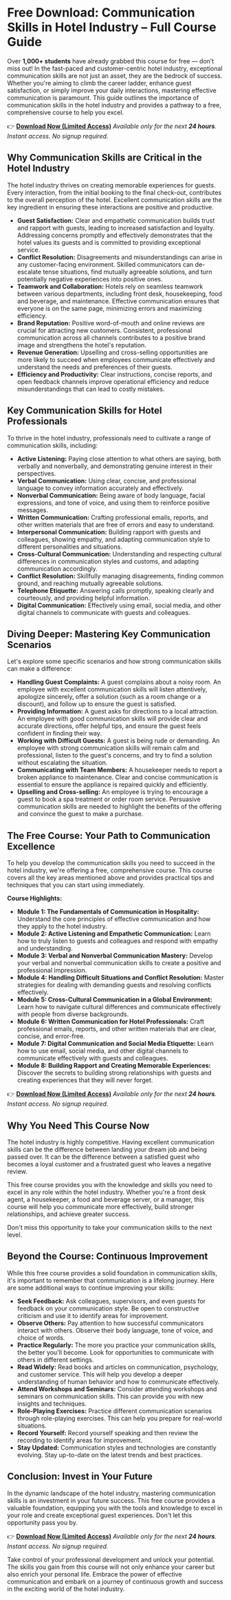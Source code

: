 # Free Download: Communication Skills in Hotel Industry – Full Course Guide

Over **1,000+ students** have already grabbed this course for free — don’t miss out! In the fast-paced and customer-centric hotel industry, exceptional communication skills are not just an asset, they are the bedrock of success. Whether you're aiming to climb the career ladder, enhance guest satisfaction, or simply improve your daily interactions, mastering effective communication is paramount. This guide outlines the importance of communication skills in the hotel industry and provides a pathway to a free, comprehensive course to help you excel.

👉 [**Download Now (Limited Access)**](https://udemywork.com/communication-skills-in-hotel-industry)
_Available only for the next **24 hours**. Instant access. No signup required._

## Why Communication Skills are Critical in the Hotel Industry

The hotel industry thrives on creating memorable experiences for guests. Every interaction, from the initial booking to the final check-out, contributes to the overall perception of the hotel. Excellent communication skills are the key ingredient in ensuring these interactions are positive and productive.

*   **Guest Satisfaction:** Clear and empathetic communication builds trust and rapport with guests, leading to increased satisfaction and loyalty. Addressing concerns promptly and effectively demonstrates that the hotel values its guests and is committed to providing exceptional service.
*   **Conflict Resolution:** Disagreements and misunderstandings can arise in any customer-facing environment. Skilled communicators can de-escalate tense situations, find mutually agreeable solutions, and turn potentially negative experiences into positive ones.
*   **Teamwork and Collaboration:** Hotels rely on seamless teamwork between various departments, including front desk, housekeeping, food and beverage, and maintenance. Effective communication ensures that everyone is on the same page, minimizing errors and maximizing efficiency.
*   **Brand Reputation:** Positive word-of-mouth and online reviews are crucial for attracting new customers. Consistent, professional communication across all channels contributes to a positive brand image and strengthens the hotel's reputation.
*   **Revenue Generation:** Upselling and cross-selling opportunities are more likely to succeed when employees communicate effectively and understand the needs and preferences of their guests.
*   **Efficiency and Productivity:** Clear instructions, concise reports, and open feedback channels improve operational efficiency and reduce misunderstandings that can lead to costly mistakes.

## Key Communication Skills for Hotel Professionals

To thrive in the hotel industry, professionals need to cultivate a range of communication skills, including:

*   **Active Listening:** Paying close attention to what others are saying, both verbally and nonverbally, and demonstrating genuine interest in their perspectives.
*   **Verbal Communication:** Using clear, concise, and professional language to convey information accurately and effectively.
*   **Nonverbal Communication:** Being aware of body language, facial expressions, and tone of voice, and using them to reinforce positive messages.
*   **Written Communication:** Crafting professional emails, reports, and other written materials that are free of errors and easy to understand.
*   **Interpersonal Communication:** Building rapport with guests and colleagues, showing empathy, and adapting communication style to different personalities and situations.
*   **Cross-Cultural Communication:** Understanding and respecting cultural differences in communication styles and customs, and adapting communication accordingly.
*   **Conflict Resolution:** Skillfully managing disagreements, finding common ground, and reaching mutually agreeable solutions.
*   **Telephone Etiquette:** Answering calls promptly, speaking clearly and courteously, and providing helpful information.
*   **Digital Communication:** Effectively using email, social media, and other digital channels to communicate with guests and colleagues.

## Diving Deeper: Mastering Key Communication Scenarios

Let's explore some specific scenarios and how strong communication skills can make a difference:

*   **Handling Guest Complaints:** A guest complains about a noisy room. An employee with excellent communication skills will listen attentively, apologize sincerely, offer a solution (such as a room change or a discount), and follow up to ensure the guest is satisfied.
*   **Providing Information:** A guest asks for directions to a local attraction. An employee with good communication skills will provide clear and accurate directions, offer helpful tips, and ensure the guest feels confident in finding their way.
*   **Working with Difficult Guests:** A guest is being rude or demanding. An employee with strong communication skills will remain calm and professional, listen to the guest's concerns, and try to find a solution without escalating the situation.
*   **Communicating with Team Members:** A housekeeper needs to report a broken appliance to maintenance. Clear and concise communication is essential to ensure the appliance is repaired quickly and efficiently.
*   **Upselling and Cross-selling:** An employee is trying to encourage a guest to book a spa treatment or order room service. Persuasive communication skills are needed to highlight the benefits of the offering and convince the guest to make a purchase.

## The Free Course: Your Path to Communication Excellence

To help you develop the communication skills you need to succeed in the hotel industry, we're offering a free, comprehensive course. This course covers all the key areas mentioned above and provides practical tips and techniques that you can start using immediately.

**Course Highlights:**

*   **Module 1: The Fundamentals of Communication in Hospitality:** Understand the core principles of effective communication and how they apply to the hotel industry.
*   **Module 2: Active Listening and Empathetic Communication:** Learn how to truly listen to guests and colleagues and respond with empathy and understanding.
*   **Module 3: Verbal and Nonverbal Communication Mastery:** Develop your verbal and nonverbal communication skills to create a positive and professional impression.
*   **Module 4: Handling Difficult Situations and Conflict Resolution:** Master strategies for dealing with demanding guests and resolving conflicts effectively.
*   **Module 5: Cross-Cultural Communication in a Global Environment:** Learn how to navigate cultural differences and communicate effectively with people from diverse backgrounds.
*   **Module 6: Written Communication for Hotel Professionals:** Craft professional emails, reports, and other written materials that are clear, concise, and error-free.
*   **Module 7: Digital Communication and Social Media Etiquette:** Learn how to use email, social media, and other digital channels to communicate effectively with guests and colleagues.
*   **Module 8: Building Rapport and Creating Memorable Experiences:** Discover the secrets to building strong relationships with guests and creating experiences that they will never forget.

👉 [**Download Now (Limited Access)**](https://udemywork.com/communication-skills-in-hotel-industry)
_Available only for the next **24 hours**. Instant access. No signup required._

## Why You Need This Course Now

The hotel industry is highly competitive. Having excellent communication skills can be the difference between landing your dream job and being passed over. It can be the difference between a satisfied guest who becomes a loyal customer and a frustrated guest who leaves a negative review.

This free course provides you with the knowledge and skills you need to excel in any role within the hotel industry. Whether you're a front desk agent, a housekeeper, a food and beverage server, or a manager, this course will help you communicate more effectively, build stronger relationships, and achieve greater success.

Don't miss this opportunity to take your communication skills to the next level.

## Beyond the Course: Continuous Improvement

While this free course provides a solid foundation in communication skills, it's important to remember that communication is a lifelong journey. Here are some additional ways to continue improving your skills:

*   **Seek Feedback:** Ask colleagues, supervisors, and even guests for feedback on your communication style. Be open to constructive criticism and use it to identify areas for improvement.
*   **Observe Others:** Pay attention to how successful communicators interact with others. Observe their body language, tone of voice, and choice of words.
*   **Practice Regularly:** The more you practice your communication skills, the better you'll become. Look for opportunities to communicate with others in different settings.
*   **Read Widely:** Read books and articles on communication, psychology, and customer service. This will help you develop a deeper understanding of human behavior and how to communicate effectively.
*   **Attend Workshops and Seminars:** Consider attending workshops and seminars on communication skills. This can provide you with new insights and techniques.
*   **Role-Playing Exercises:** Practice different communication scenarios through role-playing exercises. This can help you prepare for real-world situations.
*   **Record Yourself:** Record yourself speaking and then review the recording to identify areas for improvement.
*   **Stay Updated:** Communication styles and technologies are constantly evolving. Stay up-to-date on the latest trends and best practices.

## Conclusion: Invest in Your Future

In the dynamic landscape of the hotel industry, mastering communication skills is an investment in your future success. This free course provides a valuable foundation, equipping you with the tools and knowledge to excel in your role and create exceptional guest experiences. Don't let this opportunity pass you by.

👉 [**Download Now (Limited Access)**](https://udemywork.com/communication-skills-in-hotel-industry)
_Available only for the next **24 hours**. Instant access. No signup required._

Take control of your professional development and unlock your potential. The skills you gain from this course will not only enhance your career but also enrich your personal life. Embrace the power of effective communication and embark on a journey of continuous growth and success in the exciting world of the hotel industry.
